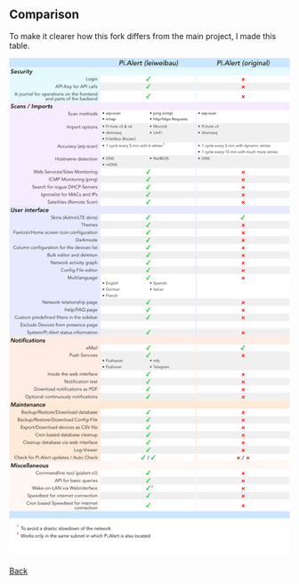 ## Comparison

To make it clearer how this fork differs from the main project, I made this table.

![Compare][compare]


[Back](https://github.com/leiweibau/Pi.Alert)


[compare]: https://raw.githubusercontent.com/leiweibau/Pi.Alert/assets/compare.png     "Compare"